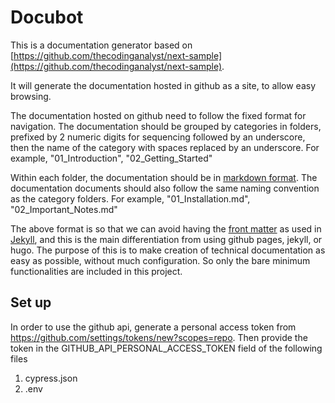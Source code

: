 # Docubot <Work In Progress>

This is a documentation generator based on [https://github.com/thecodinganalyst/next-sample](https://github.com/thecodinganalyst/next-sample).

It will generate the documentation hosted in github as a site, to allow easy browsing.

The documentation hosted on github need to follow the fixed format for navigation. 
The documentation should be grouped by categories in folders, prefixed by 2 numeric digits for sequencing followed by an underscore, then the name of the category with spaces replaced by an underscore.
For example, "01_Introduction", "02_Getting_Started"

Within each folder, the documentation should be in [markdown format](https://guides.github.com/features/mastering-markdown/). 
The documentation documents should also follow the same naming convention as the category folders.
For example, "01_Installation.md", "02_Important_Notes.md"

The above format is so that we can avoid having the [front matter](https://jekyllrb.com/docs/front-matter/) as used in [Jekyll](https://jekyllrb.com/), and this is the main differentiation from using github pages, jekyll, or hugo. 
The purpose of this is to make creation of technical documentation as easy as possible, without much configuration. So only the bare minimum functionalities are included in this project.

## Set up

In order to use the github api, generate a personal access token from https://github.com/settings/tokens/new?scopes=repo.
Then provide the token in the GITHUB_API_PERSONAL_ACCESS_TOKEN field of the following files
1. cypress.json
2. .env